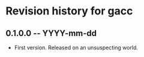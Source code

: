 # Revision history for gacc

## 0.1.0.0 -- YYYY-mm-dd

* First version. Released on an unsuspecting world.
